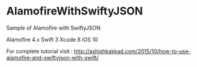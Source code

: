 # AlamofireWithSwiftyJSON
Sample of Alamofire with SwiftyJSON

Alamofire 4.x
Swift 3
Xcode 8
iOS 10

For complete tutorial visit : http://ashishkakkad.com/2015/10/how-to-use-alamofire-and-swiftyjson-with-swift/
